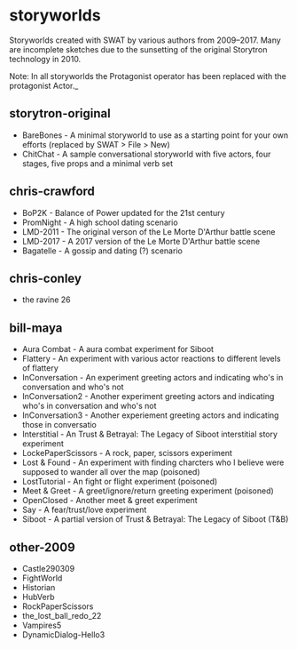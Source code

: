 # storyworlds
Storyworlds created with SWAT by various authors from 2009–2017. Many are incomplete sketches due to the sunsetting of the original Storytron technology in 2010.

Note: In all storyworlds the Protagonist operator has been replaced with the protagonist Actor._

## storytron-original

* BareBones - A minimal storyworld to use as a starting point for your own efforts (replaced by SWAT > File > New)
* ChitChat - A sample conversational storyworld with five actors, four stages, five props and a minimal verb set

## chris-crawford

* BoP2K - Balance of Power updated for the 21st century
* PromNight - A high school dating scenario
* LMD-2011 - The original verson of the Le Morte D'Arthur battle scene
* LMD-2017 - A 2017 version of the Le Morte D'Arthur battle scene 
* Bagatelle - A gossip and dating (?) scenario

## chris-conley

* the ravine 26

## bill-maya

* Aura Combat - A aura combat experiment for Siboot
* Flattery - An experiment with various actor reactions to different levels of flattery
* InConversation - An experiment greeting actors and indicating who's in conversation and who's not
* InConversation2 - Another experiment greeting actors and indicating who's in conversation and who's not
* InConversation3 - Another experiement greeting actors and indicating those in conversatio
* Interstitial - An Trust & Betrayal: The Legacy of Siboot interstitial story experiment
* LockePaperScissors - A rock, paper, scissors experiment
* Lost & Found - An experiment with finding charcters who I believe were supposed to wander all over the map (poisoned)
* LostTutorial - An fight or flight experiment (poisoned)
* Meet & Greet - A greet/ignore/return greeting experiment (poisoned)
* OpenClosed - Another meet & greet experiment
* Say - A fear/trust/love experiment 
* Siboot - A partial version of Trust & Betrayal: The Legacy of Siboot (T&B)

## other-2009

* Castle290309
* FightWorld
* Historian
* HubVerb
* RockPaperScissors
* the_lost_ball_redo_22
* Vampires5
* DynamicDialog-Hello3
